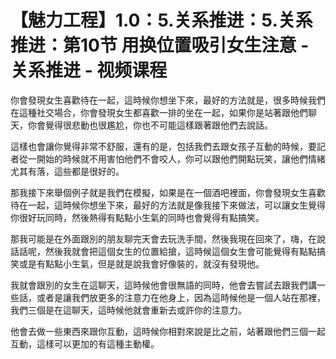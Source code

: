 # 【魅力工程】1.0：5.关系推进：5.关系推进：第10节 用换位置吸引女生注意 - 关系推进 - 视频课程

你會發現女生喜歡待在一起，這時候你想坐下來，最好的方法就是，很多時候我們在這種社交場合，你會發現女生都喜歡一排的坐在一起，如果你是站著跟他們聊天，你會覺得很悲動也很尷尬，你也不可能這樣跟著跟他們去說話。

這樣也會讓你覺得非常不舒服，還有的是，包括我們去跟女孩子互動的時候，要記者從一開始的時候就不用害怕他們不會咬人，你可以跟他們開點玩笑，讓他們情緒尤其有落，這些都是很好的。

那我接下來舉個例子就是我們在模擬，如果是在一個酒吧裡面，你會發現女生喜歡待在一起，這時候你想坐下來，最好的方法就是像我接下來做法，可以讓女生覺得你很好玩同時，然後熱得有點點小生氣的同時也會覺得有點搞笑。

那我可能是在外面跟別的朋友聊完天會去玩洗手間，然後我現在回來了，嗨，在說話話呢，然後我就會把這個女生的位置給搶，這時候這個女生會可能覺得有點點搞笑或是有點點小生氣，但是就是說我會好像裝的，就沒有發現他。

我就會跟別的女生在這聊天，這時候他會很無語的同時，他會去嘗試去跟我們講一些話，或者是讓我們放更多的注意力在他身上，因為這時候他是一個人站在那裡，我們三個是在這聊天，這時候他就會重新去或許你的注意力。

他會去做一些東西來跟你互動，這時候你相對來說是比之前，站著跟他們三個一起互動，這樣可以更加的有這種主動權。